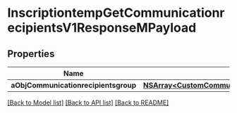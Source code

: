 # InscriptiontempGetCommunicationrecipientsV1ResponseMPayload

## Properties
Name | Type | Description | Notes
------------ | ------------- | ------------- | -------------
**aObjCommunicationrecipientsgroup** | [**NSArray&lt;CustomCommunicationrecipientsgroupResponse&gt;***](CustomCommunicationrecipientsgroupResponse.md) |  | 

[[Back to Model list]](../README.md#documentation-for-models) [[Back to API list]](../README.md#documentation-for-api-endpoints) [[Back to README]](../README.md)


